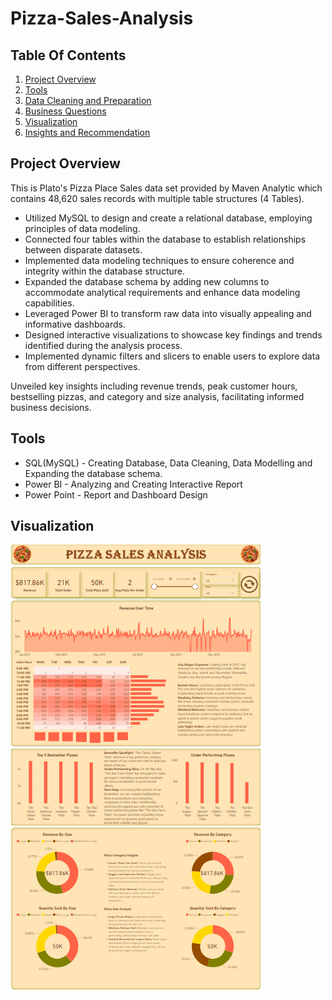 # Pizza-Sales-Analysis

## Table Of Contents

1. [Project Overview](#project-overview)
2. [Tools](#tools)
3. [Data Cleaning and Preparation](#data-cleaning-and-preparation)
4. [Business Questions](#exploratory-data-analysis)
5. [Visualization](#visualization)
6. [Insights and Recommendation](#key-findings)


## Project Overview
This is Plato's Pizza Place Sales data set provided by Maven Analytic which contains 48,620 sales records with multiple table structures (4 Tables). 
* Utilized MySQL to design and create a relational database, employing principles of data modeling.
* Connected four tables within the database to establish relationships between disparate datasets.
* Implemented data modeling techniques to ensure coherence and integrity within the database structure.
* Expanded the database schema by adding new columns to accommodate analytical requirements and enhance data modeling capabilities.
* Leveraged Power BI to transform raw data into visually appealing and informative dashboards.
* Designed interactive visualizations to showcase key findings and trends identified during the analysis process.
* Implemented dynamic filters and slicers to enable users to explore data from different perspectives.

Unveiled key insights including revenue trends, peak customer hours, bestselling pizzas, and category and size analysis, facilitating informed business decisions.

## Tools
* SQL(MySQL) - Creating Database, Data Cleaning, Data Modelling and Expanding the database schema.
* Power BI - Analyzing and Creating Interactive Report
* Power Point - Report and Dashboard Design

## Visualization
![Plato's Pizza Sales Analysis Report](https://github.com/Zay-Yar-Htay/Pizza-Sales-Analysis/blob/main/Plato's%20Pizza%20Sales%20Analysis.png)
